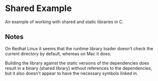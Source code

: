# Shared Example

An example of working with shared and static libraries in C.

## Notes

On Redhat Linux it seems that the runtime library loader doesn't check the
current directory by default, whereas on Mac it does.

Building the library against the static versions of the dependencies does result
in a binary (shared library) without references to the dependencies, but it also
doesn't appear to have the necessary symbols linked in.

